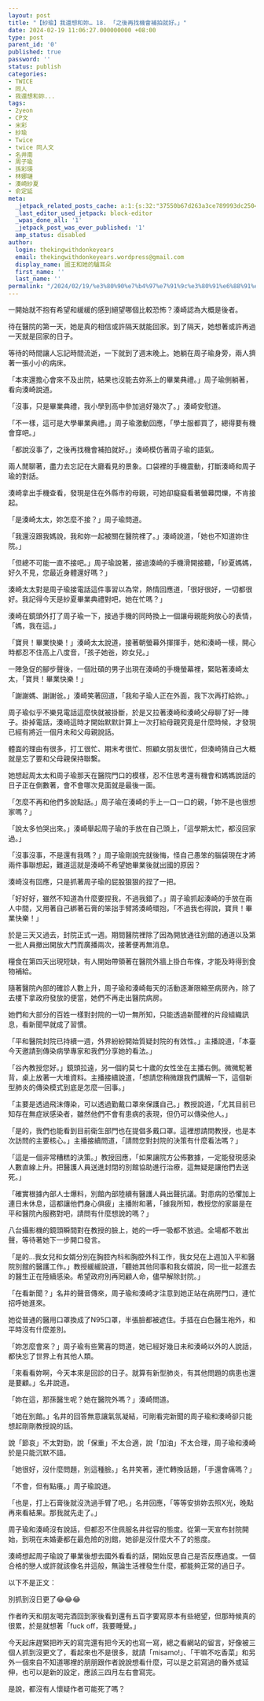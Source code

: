 ```yaml
---
layout: post
title: "【紗瑜】我還想和妳… 18. 「之後再找機會補拍就好。」"
date: 2024-02-19 11:06:27.000000000 +08:00
type: post
parent_id: '0'
published: true
password: ''
status: publish
categories:
- TWICE
- 同人
- 我還想和妳...
tags:
- 2yeon
- CP文
- 米彩
- 紗瑜
- Twice
- twice 同人文
- 名井南
- 周子瑜
- 孫彩瑛
- 林娜璉
- 湊崎紗夏
- 俞定延
meta:
  _jetpack_related_posts_cache: a:1:{s:32:"37550b67d263a3ce789993dc25046c5f";a:2:{s:7:"expires";i:1736448159;s:7:"payload";a:6:{i:0;a:1:{s:2:"id";i:3556;}i:1;a:1:{s:2:"id";i:4086;}i:2;a:1:{s:2:"id";i:3975;}i:3;a:1:{s:2:"id";i:3560;}i:4;a:1:{s:2:"id";i:3980;}i:5;a:1:{s:2:"id";i:3478;}}}}
  _last_editor_used_jetpack: block-editor
  _wpas_done_all: '1'
  _jetpack_post_was_ever_published: '1'
  amp_status: disabled
author:
  login: thekingwithdonkeyears
  email: thekingwithdonkeyears.wordpress@gmail.com
  display_name: 國王和她的驢耳朵
  first_name: ''
  last_name: ''
permalink: "/2024/02/19/%e3%80%90%e7%b4%97%e7%91%9c%e3%80%91%e6%88%91%e9%82%84%e6%83%b3%e5%92%8c%e5%a6%b3-18-%e3%80%8c%e4%b9%8b%e5%be%8c%e5%86%8d%e6%89%be%e6%a9%9f%e6%9c%83%e8%a3%9c%e6%8b%8d%e5%b0%b1%e5%a5%bd/"
---
```


一開始就不抱有希望和緩緩的感到絕望哪個比較恐怖？湊崎認為大概是後者。

待在醫院的第一天，她是真的相信或許隔天就能回家。到了隔天，她想著或許再過一天就是回家的日子。

等待的時間讓人忘記時間流逝，一下就到了週末晚上。她躺在周子瑜身旁，兩人擠著一張小小的病床。

「本來還擔心會來不及出院，結果也沒能去妳系上的畢業典禮。」周子瑜側躺著，看向湊崎說道。

「沒事，只是畢業典禮，我小學到高中參加過好幾次了。」湊崎安慰道。

「不一樣，這可是大學畢業典禮。」周子瑜激動回應，「學士服都買了，總得要有機會穿吧。」

「都說沒事了，之後再找機會補拍就好。」湊崎模仿著周子瑜的語氣。

兩人閒聊著，盡力去忘記在大廳看見的景象。口袋裡的手機震動，打斷湊崎和周子瑜的對話。

湊崎拿出手機查看，發現是住在外縣市的母親，可她卻癡癡看著螢幕閃爍，不肯接起。

「是湊崎太太，妳怎麼不接？」周子瑜問道。

「我還沒跟我媽說，我和妳一起被關在醫院裡了。」湊崎說道，「她也不知道妳住院。」

「但總不可能一直不接吧。」周子瑜說著，接過湊崎的手機滑開接聽，「紗夏媽媽，好久不見，您最近身體還好嗎？」

湊崎太太對是周子瑜接電話這件事習以為常，熱情回應道，「很好很好，一切都很好。我記得今天是紗夏畢業典禮對吧，她在忙嗎？」

湊崎在鏡頭外打了周子瑜一下，接過手機的同時換上一個讓母親能夠放心的表情，「媽，我在這。」

「寶貝！畢業快樂！」湊崎太太說道，接著朝螢幕外揮揮手，她和湊崎一樣，開心時都忍不住高上八度音，「孩子她爸，妳女兒。」

一陣急促的腳步聲後，一個壯碩的男子出現在湊崎的手機螢幕裡，緊貼著湊崎太太，「寶貝！畢業快樂！」

「謝謝媽、謝謝爸。」湊崎笑著回道，「我和子瑜人正在外面，我下次再打給妳。」

周子瑜似乎不樂見電話這麼快就被掛斷，於是又拉著湊崎和湊崎父母聊了好一陣子。掛掉電話，湊崎這時才開始默默計算上一次打給母親究竟是什麼時候，才發現已經有將近一個月未和父母親說話。

體面的理由有很多，打工很忙、期末考很忙、照顧女朋友很忙，但湊崎猜自己大概就是忘了要和父母親保持聯繫。

她想起周太太和周子瑜那天在醫院門口的模樣，忍不住思考還有機會和媽媽說話的日子正在倒數著，會不會哪次見面就是最後一面。

「怎麼不再和他們多說點話。」周子瑜在湊崎的手上一口一口的親，「妳不是也很想家嗎？」

「說太多怕哭出來。」湊崎舉起周子瑜的手放在自己頭上，「這學期太忙，都沒回家過。」

「沒事沒事，不是還有我嗎？」周子瑜剛說完就後悔，怪自己愚笨的腦袋現在才將兩件事聯想起，難道這就是湊崎不希望她畢業後就出國的原因？

湊崎沒有回應，只是抓著周子瑜的屁股狠狠的捏了一把。

「好好好，雖然不知道為什麼要捏我，不過我錯了。」周子瑜抓起湊崎的手放在兩人中間，又用著自己綁著石膏的笨拙手臂將湊崎環抱，「不過我也得說，寶貝！畢業快樂！」

於是三天又過去，封院正式一週。期間醫院裡除了因為開放通往別館的通道以及第一批人員撤出開放大門而廣播兩次，接著便再無消息。

糧食在第四天出現短缺，有人開始帶領著在醫院外牆上掛白布條，才能及時得到食物補給。

隨著醫院內部的確診人數上升，周子瑜和湊崎每天的活動逐漸限縮至病房內，除了去樓下拿政府發放的便當，她們不再走出醫院病房。

她們和大部分的百姓一樣對封院的一切一無所知，只能透過新聞裡的片段組織訊息，看新聞早就成了習慣。

「平和醫院封院已持續一週，外界紛紛開始質疑封院的有效性。」主播說道，「本臺今天邀請到傳染病學專家和我們分享她的看法。」

「谷內教授您好。」鏡頭拉遠，另一個約莫七十歲的女性坐在主播右側。微微駝著背，桌上放著一大堆資料。主播接續說道，「想請您稍微跟我們講解一下，這個新型肺炎的傳染模式到底是怎麼一回事。」

「主要是透過飛沫傳染，可以透過勤戴口罩來保護自己。」教授說道，「尤其目前已知存在無症狀感染者，雖然他們不會有患病的表現，但仍可以傳染他人。」

「是的，我們也能看到目前衛生部門也在提倡多戴口罩。這裡想請問教授，也是本次訪問的主要核心。」主播接續問道，「請問您對封院的決策有什麼看法嗎？」

「這是一個非常糟糕的決策。」教授回應，「如果讓院方公佈數據，一定能發現感染人數直線上升。把醫護人員送進封閉的別館協助進行治療，這無疑是讓他們去送死。」

「確實根據內部人士爆料，別館內部陸續有醫護人員出聲抗議。對患病的恐懼加上連日未休息，這都讓他們身心俱疲」主播附和著，「據我所知，教授您的家屬是在平和醫院內服務對吧，請問有什麼想說的嗎？」

八台攝影機的鏡頭瞬間對在教授的臉上，她的一呼一吸都不放過。全場都不敢出聲，等待著她下一步開口發言。

「是的...我女兒和女婿分別在胸腔內科和胸腔外科工作，我女兒在上週加入平和醫院別館的醫護工作。」教授緩緩說道，「聽她其他同事和我女婿說，同一批一起進去的醫生正在陸續感染。希望政府別再罔顧人命，儘早解除封院。」

「在看新聞？」名井的聲音傳來，周子瑜和湊崎才注意到她正站在病房門口，連忙招呼她進來。

她從普通的醫用口罩換成了N95口罩，半張臉都被遮住。手插在白色醫生袍外，和平時沒有什麼差別。

「妳怎麼會來？」周子瑜有些驚喜的問道，她已經好幾日未和湊崎以外的人說話，都快忘了世界上有其他人類。

「來看看妳啊，今天本來是回診的日子。就算有新型肺炎，有其他問題的病患也還是要顧。」名井說道。

「妳在這，那孫醫生呢？她在醫院外嗎？」湊崎問道。

「她在別館。」名井的回答無意讓氣氛凝結，可剛看完新聞的周子瑜和湊崎卻只能想起剛剛教授說的話。

說「節哀」不太對勁，說「保重」不太合適，說「加油」不太合理，周子瑜和湊崎於是只能沉默不語。

「她很好，沒什麼問題，別這種臉。」名井笑著，連忙轉換話題，「手還會痛嗎？」

「不會，但有點癢。」周子瑜說道。

「也是，打上石膏後就沒洗過手臂了吧。」名井回應，「等等安排妳去照X光，晚點再來看結果。那我就先走了。」

周子瑜和湊崎沒有說話，但都忍不住佩服名井從容的態度。從第一天宣布封院開始，到現在未婚妻都在最危險的別館，她卻是沒什麼大不了的態度。

湊崎想起周子瑜說了畢業後想去國外看看的話，開始反思自己是否反應過度。一個合格的戀人或許就該像名井這般，無論生活裡發生什麼，都能夠正常的過日子。

以下不是正文：

別抓到沒日更了😂😂😂

作者昨天和朋友喝完酒回到家後看到還有五百字要寫原本有些絕望，但那時候真的很累，於是就想著「fuck off，我要睡覺。」

今天起床趕緊把昨天的寫完還有把今天的也寫一寫，總之看網站的留言，好像被三個人抓到沒更文了，看起來也不是很多，就請「misamo!」、「干嘛不吃香菜」和另外一個來自不知道哪裡的朋朋跟作者說說想看什麼，可以是之前寫過的番外或延伸，也可以是新的設定，應該三四月左右會寫完。

是說，都沒有人懷疑作者可能死了嗎？
